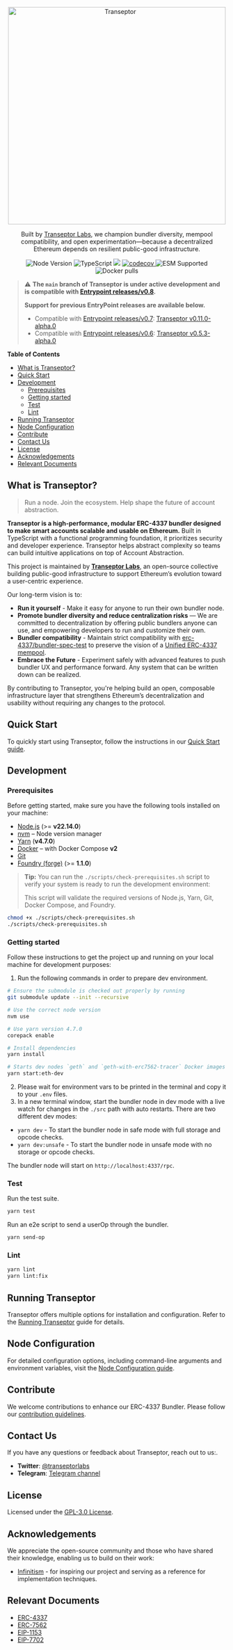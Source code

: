 <p align="center">
  <a href="https://transeptor.transeptorlabs.io/docs">
    <img width="500" title="Transeptor" src='https://transeptorlabs.io/transeptor.png' />
  </a>
</p>

<p align="center">
  Built by <a href="https://github.com/transeptorlabs">Transeptor Labs</a>, we champion bundler diversity, mempool compatibility, and open experimentation—because a decentralized Ethereum depends on resilient public-good infrastructure.
</p>

<p align="center">
  <img src="https://img.shields.io/badge/node-22.14.0-green" alt="Node Version">
  <img src="https://badgen.net/badge/-/TypeScript?icon=typescript&label&labelColor=blue&color=555555" alt="TypeScript">
  <img src="https://github.com/transeptorlabs/transeptor-bundler/actions/workflows/main.yml/badge.svg?branch=main">
  <a href="https://app.codecov.io/gh/transeptorlabs/transeptor-bundler">
    <img src="https://img.shields.io/codecov/c/github/transeptorlabs/transeptor-bundler.svg?style=flat-square" alt="codecov">
  </a>
  <img src="https://img.shields.io/badge/ESM-supported-brightgreen" alt="ESM Supported">
  <img src="https://img.shields.io/docker/pulls/transeptorlabs/bundler" alt="Docker pulls">
</p>

> :warning: **The `main` branch of Transeptor is under active development and is compatible with [Entrypoint releases/v0.8](https://github.com/eth-infinitism/account-abstraction/tree/releases/v0.8).**
>
> **Support for previous EntryPoint releases are available below.**
>
> - Compatible with [Entrypoint releases/v0.7](https://github.com/eth-infinitism/account-abstraction/tree/releases/v0.7): [Transeptor v0.11.0-alpha.0](https://github.com/transeptorlabs/transeptor-bundler/tree/v0.11.0-alpha.0)
> - Compatible with [Entrypoint releases/v0.6](https://github.com/eth-infinitism/account-abstraction/tree/releases/v0.6): [Transeptor v0.5.3-alpha.0](https://github.com/transeptorlabs/transeptor-bundler/tree/v0.5.3-alpha.0)

**Table of Contents**

<!--TOC-->

- [What is Transeptor?](#what-is-transeptor)
- [Quick Start](#quick-start)
- [Development](#development)
  - [Prerequisites](#prerequisites)
  - [Getting started](#getting-started)
  - [Test](#test)
  - [Lint](#lint)
- [Running Transeptor](#running-transeptor)
- [Node Configuration](#node-configuration)
- [Contribute](#contribute)
- [Contact Us](#contact-us)
- [License](#license)
- [Acknowledgements](#acknowledgements)
- [Relevant Documents](#relevant-documents)

<!--TOC-->

## What is Transeptor?

> Run a node. Join the ecosystem. Help shape the future of account abstraction.

**Transeptor is a high-performance, modular ERC-4337 bundler designed to make smart accounts scalable and usable on Ethereum.** Built in TypeScript with a functional programming foundation, it prioritizes security and developer experience. Transeptor helps abstract complexity so teams can build intuitive applications on top of Account Abstraction.

This project is maintained by **[Transeptor Labs](https://github.com/transeptorlabs)**, an open-source collective building public-good infrastructure to support Ethereum’s evolution toward a user-centric experience.

Our long-term vision is to:

- **Run it yourself** - Make it easy for anyone to run their own bundler node.
- **Promote bundler diversity and reduce centralization risks** — We are committed to decentralization by offering public bundlers anyone can use, and empowering developers to run and customize their own.
- **Bundler compatibility** - Maintain strict compatibility with [erc-4337/bundler-spec-test](https://www.erc4337.io/bundlers) to preserve the vision of a [Unified ERC-4337 mempool](https://notes.ethereum.org/@yoav/unified-erc-4337-mempool).
- **Embrace the Future** - Experiment safely with advanced features to push bundler UX and performance forward. Any system that can be written down can be realized.

By contributing to Transeptor, you're helping build an open, composable infrastructure layer that strengthens Ethereum’s decentralization and usability without requiring any changes to the protocol.

## Quick Start

To quickly start using Transeptor, follow the instructions in our [Quick Start guide](https://transeptor.transeptorlabs.io/docs/get-started#quick-start).

## Development

### Prerequisites

Before getting started, make sure you have the following tools installed on your machine:

- [Node.js](https://nodejs.org/) (>= **v22.14.0**)
- [nvm](https://github.com/nvm-sh/nvm) – Node version manager
- [Yarn](https://classic.yarnpkg.com/lang/en/) (**v4.7.0**)
- [Docker](https://docs.docker.com/compose/install/) – with Docker Compose **v2**
- [Git](https://git-scm.com/)
- [Foundry (forge)](https://getfoundry.sh/introduction/installation) (>= **1.1.0**)

> **Tip:** You can run the `./scripts/check-prerequisites.sh` script to verify your system is ready to run the development environment:
>
> This script will validate the required versions of Node.js, Yarn, Git, Docker Compose, and Foundry.

```bash
chmod +x ./scripts/check-prerequisites.sh
./scripts/check-prerequisites.sh
```

### Getting started

Follow these instructions to get the project up and running on your local machine for development purposes:

1. Run the following commands in order to prepare dev environment.

```bash
# Ensure the submodule is checked out properly by running
git submodule update --init --recursive

# Use the correct node version
nvm use

# Use yarn version 4.7.0
corepack enable

# Install dependencies
yarn install

# Starts dev nodes `geth` and `geth-with-erc7562-tracer` Docker images and deploys entrypoint contract to the 1337 network.
yarn start:eth-dev
```

2. Please wait for environment vars to be printed in the terminal and copy it to your `.env` files.
3. In a new terminal window, start the bundler node in dev mode with a live watch for changes in the `./src` path with auto restarts. There are two different dev modes:

- `yarn dev` - To start the bundler node in safe mode with full storage and opcode checks.
- `yarn dev:unsafe` - To start the bundler node in unsafe mode with no storage or opcode checks.

The bundler node will start on `http://localhost:4337/rpc`.

### Test

Run the test suite.

```bash
yarn test
```

Run an e2e script to send a userOp through the bundler.

```bash
yarn send-op
```

### Lint

```bash
yarn lint
yarn lint:fix
```

## Running Transeptor

Transeptor offers multiple options for installation and configuration. Refer to the [Running Transeptor](https://github.com/transeptorlabs/transeptor-bundler/blob/main/docs/running-transeptor.md) guide for details.

## Node Configuration

For detailed configuration options, including command-line arguments and environment variables, visit the [Node Configuration guide](https://github.com/transeptorlabs/transeptor-bundler/blob/main/docs/node-configuration.md).

## Contribute

We welcome contributions to enhance our ERC-4337 Bundler. Please follow our [contribution guidelines](https://github.com/transeptorlabs/transeptor-bundler/blob/main/CONTRIBUTING.md).

## Contact Us

If you have any questions or feedback about Transeptor, reach out to us:.

- **Twitter**: [@transeptorlabs](https://twitter.com/transeptorlabs)
- **Telegram**: [Telegram channel](https://t.me/+eUGda3KIND4zMjRh)

## License

Licensed under the [GPL-3.0 License](https://github.com/transeptorlabs/transeptor-bundler/blob/main/LICENSE).

## Acknowledgements

We appreciate the open-source community and those who have shared their knowledge, enabling us to build on their work:

- [Infinitism](https://github.com/eth-infinitism/bundler) - for inspiring our project and serving as a reference for implementation techniques.

## Relevant Documents

- [ERC-4337](https://eips.ethereum.org/EIPS/eip-4337)
- [ERC-7562](https://eips.ethereum.org/EIPS/eip-7562)
- [EIP-1153](https://eips.ethereum.org/EIPS/eip-1153)
- [EIP-7702](https://eips.ethereum.org/EIPS/eip-7702)
